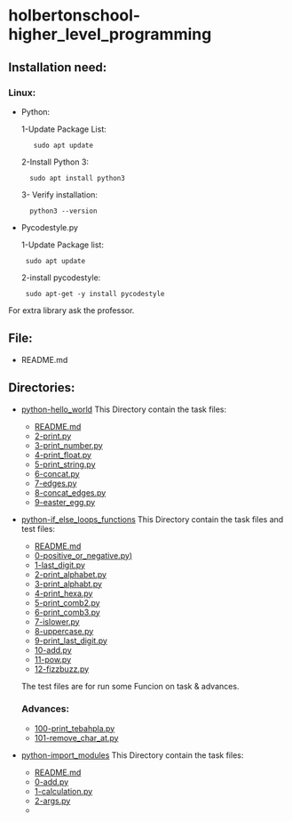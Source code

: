 # holbertonschool-higher_level_programming

## Installation need:

### Linux:

* Python:

    1-Update Package List:

         sudo apt update

    2-Install Python 3:

        sudo apt install python3

    3- Verify installation:

        python3 --version

* Pycodestyle.py

    1-Update Package list:

       sudo apt update

    2-install pycodestyle:

       sudo apt-get -y install pycodestyle

For extra library ask the professor.      

## File:

* README.md

## Directories:

* [python-hello_world](./python-hello_world/)
    This Directory contain the task files:

   * [README.md](./python-hello_world/README.md)
   * [2-print.py](./python-hello_world/2-print.py)
   * [3-print_number.py](./python-hello_world/3-print_number.py)
   * [4-print_float.py](./python-hello_world/4-print_float.py)
   * [5-print_string.py](./python-hello_world/5-print_string.py)
   * [6-concat.py](./python-hello_world/6-concat.py)
   * [7-edges.py](./python-hello_world/7-edges.py)
   * [8-concat_edges.py](./python-hello_world/8-concat_edges.py)
   * [9-easter_egg.py](./python-hello_world/9-easter_egg.py)

* [python-if_else_loops_functions](./python-if_else_loops_functions/)
    This Directory contain the task files and test files:

     * [README.md](./python-if_else_loops_functions/README.md)
     * [0-positive_or_negative.py)](./python-if_else_loops_functions/0-positive_or_negative.py)
     * [1-last_digit.py](python-if_else_loops_functions/1-last_digit.py)
     * [2-print_alphabet.py](python-if_else_loops_functions/2-print_alphabet.py)
     * [3-print_alphabt.py](python-if_else_loops_functions/3-print_alphabt.py)
     * [4-print_hexa.py](python-if_else_loops_functions/4-print_hexa.py)
     * [5-print_comb2.py](python-if_else_loops_functions/5-print_comb2.py)
     * [6-print_comb3.py](python-if_else_loops_functions/6-print_comb3.py)
     * [7-islower.py](python-if_else_loops_functions/7-islower.py)
     * [8-uppercase.py](python-if_else_loops_functions/8-uppercase.py)
     * [9-print_last_digit.py](python-if_else_loops_functions/9-print_last_digit.py)
     * [10-add.py](python-if_else_loops_functions/10-add.py)
     * [11-pow.py](python-if_else_loops_functions/11-pow.py)
     * [12-fizzbuzz.py](python-if_else_loops_functions/12-fizzbuzz.py)

     The test files are for run some Funcion on task & advances.

    ### Advances:

    * [100-print_tebahpla.py](python-if_else_loops_functions/100-print_tebahpla.py)
    * [101-remove_char_at.py](python-if_else_loops_functions/101-remove_char_at.py)

* [python-import_modules](python-import_modules)
This Directory contain the task files:

    * [README.md](./python-import_modules/README.md)
    * [0-add.py](python-import_modules/0-add.py)
    * [1-calculation.py](python-import_modules/1-calculation.py)
    * [2-args.py](python-import_modules/2-args.py)
    * 



